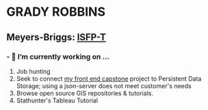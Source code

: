 # GRADY ROBBINS
## Meyers-Briggs: [ISFP-T](https://www.16personalities.com/isfp-personality)



### - 🔭 I’m currently working on ...
1. Job hunting
1. Seek to connect [my front end capstone](https://github.com/gradyrobbins/fifty) project to Persistent Data Storage; using a json-server does not meet customer's needs
1. Browse open source GIS repositories & tutorials.
1. Stathunter's Tableau Tutorial

<!--
**gradyrobbins/gradyrobbins** is a ✨ _special_ ✨ repository because its `README.md` (this file) appears on your GitHub profile.
### Hi there 👋
Here are some ideas to get you started:

- 🔭 I’m currently working on ...
- 🌱 I’m currently learning ...
- 👯 I’m looking to collaborate on ...
- 🤔 I’m looking for help with ...
- 💬 Ask me about ...
- 📫 How to reach me: ...
- 😄 Pronouns: ...
- ⚡ Fun fact: ...
-->

